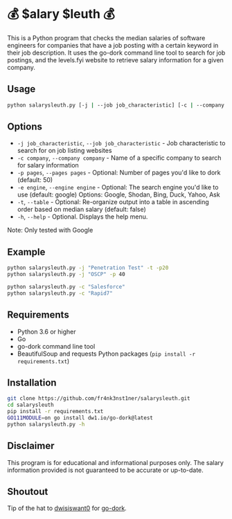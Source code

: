 # 💰 $alary $leuth 💰
This is a Python program that checks the median salaries of software engineers for companies that have a job posting with a certain keyword in their job description. It uses the go-dork command line tool to search for job postings, and the levels.fyi website to retrieve salary information for a given company.

## Usage
```bash
python salarysleuth.py [-j | --job job_characteristic] [-c | --company companyname] [-p | --pages pages] [-e | --engine engine] [-t --table] [-h | --help]
```

## Options
* `-j job_characteristic`, `--job job_characteristic` - Job characteristic to search for on job listing websites
* `-c company`, `--company company` - Name of a specific company to search for salary information
* `-p pages`, `--pages pages` - Optional: Number of pages you'd like to dork (default: 50)
* `-e engine`, `--engine engine` - Optional: The search engine you'd like to use (default: google) Options: Google, Shodan, Bing, Duck, Yahoo, Ask 
* `-t`, `--table` - Optional: Re-organize output into a table in ascending order based on median salary (default: false)
* `-h`, `--help` - Optional. Displays the help menu.

Note: Only tested with Google

## Example
```bash
python salarysleuth.py -j "Penetration Test" -t -p20
python salarysleuth.py -j "OSCP" -p 40 

python salarysleuth.py -c "Salesforce"
python salarysleuth.py -c "Rapid7"
```

## Requirements
* Python 3.6 or higher
* Go
* go-dork command line tool
* BeautifulSoup and requests Python packages (`pip install -r requirements.txt`)

## Installation
```bash
git clone https://github.com/fr4nk3nst1ner/salarysleuth.git
cd salarysleuth
pip install -r requirements.txt
GO111MODULE=on go install dw1.io/go-dork@latest
python salarysleuth.py -h
```

## Disclaimer
This program is for educational and informational purposes only. The salary information provided is not guaranteed to be accurate or up-to-date.

## Shoutout
Tip of the hat to [dwisiswant0](https://github.com/dwisiswant0) for [go-dork](https://github.com/dwisiswant0/go-dork).
